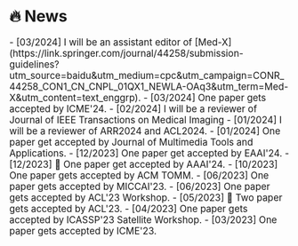 # 🔥 News

<div class='paper-box-text' style="font-size: larger;" markdown="1">
- [03/2024] I will be an assistant editor of [Med-X](https://link.springer.com/journal/44258/submission-guidelines?utm_source=baidu&utm_medium=cpc&utm_campaign=CONR_44258_CON1_CN_CNPL_01QX1_NEWLA-OAq3&utm_term=Med-X&utm_content=text_enggrp).
- [03/2024] One paper gets accepted by ICME'24.
- [02/2024] I will be a reviewer of Journal of IEEE Transactions on Medical Imaging
- [01/2024] I will be a reviewer of ARR2024 and ACL2024.
- [01/2024] One paper get accepted by Journal of Multimedia Tools and Applications.
- [12/2023] One paper get accepted by EAAI'24.
- [12/2023] 🎉 One paper get accepted by AAAI'24.
- [10/2023] One paper gets accepted by ACM TOMM.
- [06/2023] One paper gets accepted by MICCAI'23.
- [06/2023] One paper gets accepted by ACL'23 Workshop.
- [05/2023] 🎉 Two paper gets accepted by ACL'23.
- [04/2023] One paper gets accepted by ICASSP'23 Satellite Workshop.
- [03/2023] One paper gets accepted by ICME'23.

</div>
